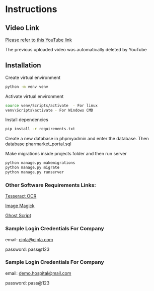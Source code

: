 # Instructions

## Video Link
[Please refer to this YouTube link](https://youtu.be/-YMor2Bg_tU)

The previous uploaded video was automatically deleted by YouTube

## Installation

Create virtual environment

```bash
python -m venv venv
```
Activate virtual environment

```bash
source venv/Scripts/activate  - For linux
venv\Scripts\activate - For Windows CMD
```
Install dependencies

```bash
pip install -r requirements.txt
```
Create a new database in phpmyadmin and enter the database. Then database pharmarket_portal.sql

Make migrations inside projects folder and then run server

```bash
python manage.py makemigrations
python manage.py migrate
python manage.py runserver
```
### Other Software Requirements Links: 
[Tesseract OCR](https://digi.bib.uni-mannheim.de/tesseract/tesseract-ocr-w64-setup-v5.0.0-alpha.20200328.exe)

[Image Magick](https://imagemagick.org/download/binaries/ImageMagick-7.0.10-32-Q16-HDRI-x64-dll.exe)

[Ghost Script](https://github.com/ArtifexSoftware/ghostpdl-downloads/releases/download/gs9533/gs9533w64.exe)


### Sample Login Credentials For Company
email: cipla@cipla.com

password: pass@123

### Sample Login Credentials For Company
email: demo.hospital@mail.com

password: pass@123
